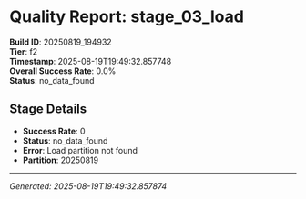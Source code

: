 # Quality Report: stage_03_load

**Build ID**: 20250819_194932  
**Tier**: f2  
**Timestamp**: 2025-08-19T19:49:32.857748  
**Overall Success Rate**: 0.0%  
**Status**: no_data_found

## Stage Details

- **Success Rate**: 0
- **Status**: no_data_found
- **Error**: Load partition not found
- **Partition**: 20250819

---
*Generated: 2025-08-19T19:49:32.857874*
